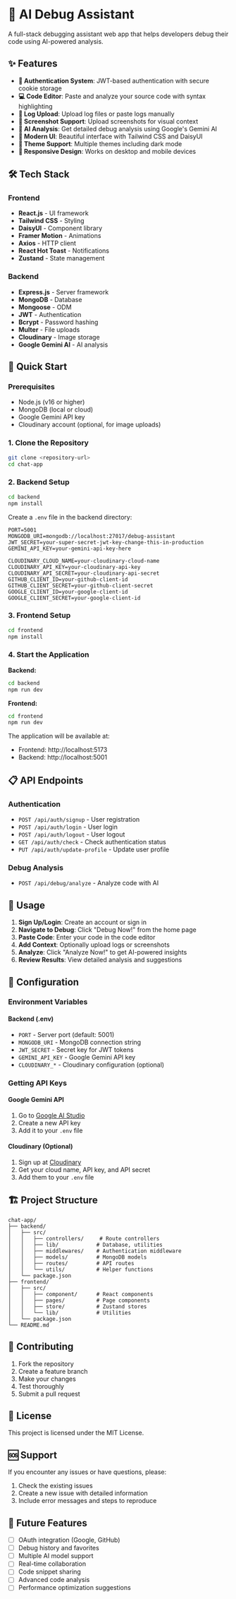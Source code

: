 # 🐛 AI Debug Assistant

A full-stack debugging assistant web app that helps developers debug their code using AI-powered analysis.

## ✨ Features

- **🔐 Authentication System**: JWT-based authentication with secure cookie storage
- **💻 Code Editor**: Paste and analyze your source code with syntax highlighting
- **📄 Log Upload**: Upload log files or paste logs manually
- **📸 Screenshot Support**: Upload screenshots for visual context
- **🤖 AI Analysis**: Get detailed debug analysis using Google's Gemini AI
- **🎨 Modern UI**: Beautiful interface with Tailwind CSS and DaisyUI
- **🌙 Theme Support**: Multiple themes including dark mode
- **📱 Responsive Design**: Works on desktop and mobile devices

## 🛠 Tech Stack

### Frontend

- **React.js** - UI framework
- **Tailwind CSS** - Styling
- **DaisyUI** - Component library
- **Framer Motion** - Animations
- **Axios** - HTTP client
- **React Hot Toast** - Notifications
- **Zustand** - State management

### Backend

- **Express.js** - Server framework
- **MongoDB** - Database
- **Mongoose** - ODM
- **JWT** - Authentication
- **Bcrypt** - Password hashing
- **Multer** - File uploads
- **Cloudinary** - Image storage
- **Google Gemini AI** - AI analysis

## 🚀 Quick Start

### Prerequisites

- Node.js (v16 or higher)
- MongoDB (local or cloud)
- Google Gemini API key
- Cloudinary account (optional, for image uploads)

### 1. Clone the Repository

```bash
git clone <repository-url>
cd chat-app
```

### 2. Backend Setup

```bash
cd backend
npm install
```

Create a `.env` file in the backend directory:

```env
PORT=5001
MONGODB_URI=mongodb://localhost:27017/debug-assistant
JWT_SECRET=your-super-secret-jwt-key-change-this-in-production
GEMINI_API_KEY=your-gemini-api-key-here

CLOUDINARY_CLOUD_NAME=your-cloudinary-cloud-name
CLOUDINARY_API_KEY=your-cloudinary-api-key
CLOUDINARY_API_SECRET=your-cloudinary-api-secret
GITHUB_CLIENT_ID=your-github-client-id
GITHUB_CLIENT_SECRET=your-github-client-secret
GOOGLE_CLIENT_ID=your-google-client-id
GOOGLE_CLIENT_SECRET=your-google-client-id
```

### 3. Frontend Setup

```bash
cd frontend
npm install
```

### 4. Start the Application

**Backend:**

```bash
cd backend
npm run dev
```

**Frontend:**

```bash
cd frontend
npm run dev
```

The application will be available at:

- Frontend: http://localhost:5173
- Backend: http://localhost:5001

## 📋 API Endpoints

### Authentication

- `POST /api/auth/signup` - User registration
- `POST /api/auth/login` - User login
- `POST /api/auth/logout` - User logout
- `GET /api/auth/check` - Check authentication status
- `PUT /api/auth/update-profile` - Update user profile

### Debug Analysis

- `POST /api/debug/analyze` - Analyze code with AI

## 🎯 Usage

1. **Sign Up/Login**: Create an account or sign in
2. **Navigate to Debug**: Click "Debug Now!" from the home page
3. **Paste Code**: Enter your code in the code editor
4. **Add Context**: Optionally upload logs or screenshots
5. **Analyze**: Click "Analyze Now!" to get AI-powered insights
6. **Review Results**: View detailed analysis and suggestions

## 🔧 Configuration

### Environment Variables

#### Backend (.env)

- `PORT` - Server port (default: 5001)
- `MONGODB_URI` - MongoDB connection string
- `JWT_SECRET` - Secret key for JWT tokens
- `GEMINI_API_KEY` - Google Gemini API key
- `CLOUDINARY_*` - Cloudinary configuration (optional)

### Getting API Keys

#### Google Gemini API

1. Go to [Google AI Studio](https://makersuite.google.com/app/apikey)
2. Create a new API key
3. Add it to your `.env` file

#### Cloudinary (Optional)

1. Sign up at [Cloudinary](https://cloudinary.com/)
2. Get your cloud name, API key, and API secret
3. Add them to your `.env` file

## 🏗 Project Structure

```
chat-app/
├── backend/
│   ├── src/
│   │   ├── controllers/     # Route controllers
│   │   ├── lib/            # Database, utilities
│   │   ├── middlewares/    # Authentication middleware
│   │   ├── models/         # MongoDB models
│   │   ├── routes/         # API routes
│   │   └── utils/          # Helper functions
│   └── package.json
├── frontend/
│   ├── src/
│   │   ├── component/      # React components
│   │   ├── pages/          # Page components
│   │   ├── store/          # Zustand stores
│   │   └── lib/            # Utilities
│   └── package.json
└── README.md
```

## 🤝 Contributing

1. Fork the repository
2. Create a feature branch
3. Make your changes
4. Test thoroughly
5. Submit a pull request

## 📄 License

This project is licensed under the MIT License.

## 🆘 Support

If you encounter any issues or have questions, please:

1. Check the existing issues
2. Create a new issue with detailed information
3. Include error messages and steps to reproduce

## 🔮 Future Features

- [ ] OAuth integration (Google, GitHub)
- [ ] Debug history and favorites
- [ ] Multiple AI model support
- [ ] Real-time collaboration
- [ ] Code snippet sharing
- [ ] Advanced code analysis
- [ ] Performance optimization suggestions
